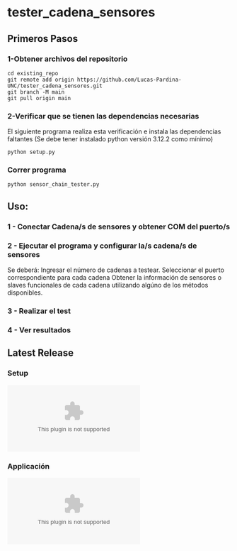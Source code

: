 # tester_cadena_sensores

## Primeros Pasos

### 1-Obtener archivos del repositorio

```
cd existing_repo
git remote add origin https://github.com/Lucas-Pardina-UNC/tester_cadena_sensores.git
git branch -M main
git pull origin main
```

### 2-Verificar que se tienen las dependencias necesarias

El siguiente programa realiza esta verificación e instala las dependencias faltantes
(Se debe tener instalado python versión 3.12.2 como mínimo)

```
python setup.py
```

### Correr programa

```
python sensor_chain_tester.py
```

## Uso:

### 1 - Conectar Cadena/s de sensores y obtener COM del puerto/s


### 2 - Ejecutar el programa y configurar la/s cadena/s de sensores

Se deberá:
    Ingresar el número de cadenas a testear.
    Seleccionar el puerto correspondiente para cada cadena
    Obtener la información de sensores o slaves funcionales de cada cadena utilizando algúno de los métodos disponibles.    

### 3 - Realizar el test

### 4 - Ver resultados 

## Latest Release

### Setup

![Setup v2.0.0](https://github.com/Lucas-Pardina-UNC/tester_cadena_sensores/releases/download/v2.0.0/setup.exe)

### Applicación

![Sensor Chain Tester v2.0.0](https://github.com/Lucas-Pardina-UNC/tester_cadena_sensores/releases/download/v2.0.0/sensor_chain_tester.exe)